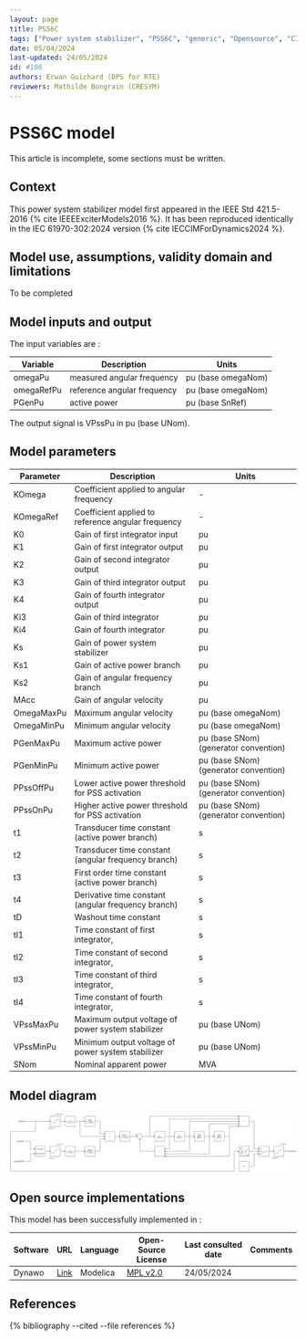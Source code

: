 ```yaml
---
layout: page
title: PSS6C
tags: ["Power system stabilizer", "PSS6C", "generic", "Opensource", "CIM model", "RMS", "phasor", "MRL4", "Single phase", "PssIEEE6C", "IEEE", "dynawo", "#106"]
date: 05/04/2024
last-updated: 24/05/2024
id: #106
authors: Erwan Guichard (DPS for RTE)
reviewers: Mathilde Bongrain (CRESYM)
---
```

# PSS6C model

This article is incomplete, some sections must be written.

## Context

This power system stabilizer model first appeared in the IEEE Std 421.5-2016 {% cite IEEEExciterModels2016 %}. It has been reproduced identically in the IEC 61970-302:2024 version {% cite IECCIMForDynamics2024 %}.

## Model use, assumptions, validity domain and limitations

To be completed

## Model inputs and output

The input variables are :

| Variable | Description | Units |
|-----------|--------------| ------|
|omegaPu |measured angular frequency |pu (base omegaNom)|
|omegaRefPu |reference angular frequency |pu (base omegaNom)|
|PGenPu |active power |pu (base SnRef)|

The output signal is VPssPu in pu (base UNom).

## Model parameters

| Parameter | Description | Units |
|-----------|--------------| ------|
KOmega |Coefficient applied to angular frequency|-|
KOmegaRef |Coefficient applied to reference angular frequency|-|
K0 |Gain of first integrator input |pu|
K1 |Gain of first integrator output |pu|
K2 |Gain of second integrator output |pu|
K3 |Gain of third integrator output |pu|
K4 |Gain of fourth integrator output |pu|
Ki3 |Gain of third integrator |pu|
Ki4 |Gain of fourth integrator |pu|
Ks |Gain of power system stabilizer |pu|
Ks1 |Gain of active power branch |pu|
Ks2 |Gain of angular frequency branch |pu|
MAcc |Gain of angular velocity |pu|
OmegaMaxPu |Maximum angular velocity |pu (base omegaNom)|
OmegaMinPu |Minimum angular velocity |pu (base omegaNom)|
PGenMaxPu |Maximum active power |pu (base SNom) (generator convention)|
PGenMinPu |Minimum active power |pu (base SNom) (generator convention)|
PPssOffPu |Lower active power threshold for PSS activation |pu (base SNom) (generator convention)|
PPssOnPu |Higher active power threshold for PSS activation |pu (base SNom) (generator convention)|
t1 |Transducer time constant (active power branch) |s|
t2 |Transducer time constant (angular frequency branch) |s|
t3 |First order time constant (active power branch) |s|
t4 |Derivative time constant (angular frequency branch) |s|
tD |Washout time constant |s|
tI1 |Time constant of first integrator, |s|
tI2 |Time constant of second integrator, |s|
tI3 |Time constant of third integrator, |s|
tI4 |Time constant of fourth integrator, |s|
VPssMaxPu |Maximum output voltage of power system stabilizer |pu (base UNom)|
VPssMinPu |Minimum output voltage of power system stabilizer |pu (base UNom)|
|SNom |Nominal apparent power |MVA|

## Model diagram

![PSS6C](/pages/models/regulations/pss/PSS6C/PSS6C.drawio.svg)

## Open source implementations

This model has been successfully implemented in :

| Software      | URL | Language | Open-Source License | Last consulted date | Comments |
| ------------- | --- | -------- | ------------------- | ------------------- | -------- |
| Dynawo | [Link](https://github.com/dynawo/dynawo) | Modelica | [MPL v2.0](https://www.mozilla.org/en-US/MPL/2.0/)  | 24/05/2024 |  |

## References

{% bibliography --cited --file references  %}


